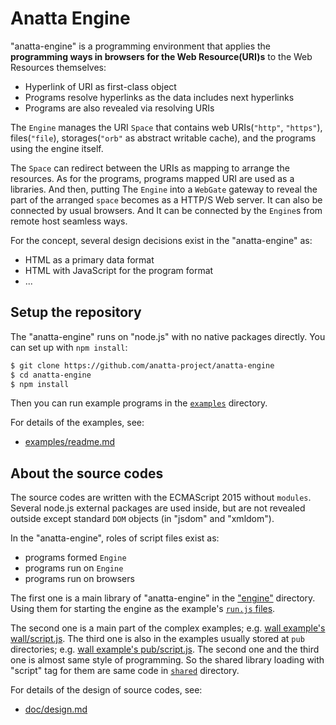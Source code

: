 # Anatta Engine

"anatta-engine" is a programming environment that applies
the **programming ways in browsers for the Web Resource(URI)s**
to the Web Resources themselves:

- Hyperlink of URI as first-class object
- Programs resolve hyperlinks as the data includes next hyperlinks
- Programs are also revealed via resolving URIs

The `Engine` manages the URI `Space` that contains
web URIs(`"http"`, `"https"`), files(`"file`), 
storages(`"orb"` as abstract writable cache), 
and the programs using the engine itself.

The `Space` can redirect between the URIs as mapping to arrange the resources.
As for the programs, programs mapped URI are used as a libraries.
And then, putting The `Engine` into a `WebGate` gateway to 
reveal the part of the arranged `space` becomes as a HTTP/S Web server.
It can also be connected by usual browsers. 
And It can be connected by the `Engine`s from remote host seamless ways.

For the concept, several design decisions exist in the "anatta-engine" as:

- HTML as a primary data format
- HTML with JavaScript for the program format
- ...

## Setup the repository

The "anatta-engine" runs on "node.js" with no native packages directly.
You can set up with `npm install`:

```bash
$ git clone https://github.com/anatta-project/anatta-engine
$ cd anatta-engine
$ npm install
```

Then you can run example programs in the [`examples`](./examples/) directory.

For details of the examples, see:

- [examples/readme.md](examples/readme.md)

## About the source codes

The source codes are written with the ECMAScript 2015 without `modules`.
Several node.js external packages are used inside, 
but are not revealed outside except standard `DOM` objects 
(in "jsdom" and "xmldom").

In the "anatta-engine", roles of script files exist as:

- programs formed `Engine`
- programs run on `Engine`
- programs run on browsers

The first one is a main library of "anatta-engine" 
in the ["engine"](./engine/) directory.
Using them for starting the engine as the example's 
[`run.js` files](examples/wall/run.js).

The second one is a main part of the complex examples;
e.g. [wall example's wall/script.js](examples/wall/wall/script.js).
The third one is also in the examples usually stored 
at `pub` directories; 
e.g. [wall example's pub/script.js](examples/wall/pub/script.js).
The second one and the third one is almost same style of programming.
So the shared library loading with "script" tag for them are same code
in [`shared`](./shared)  directory.

For details of the design of source codes, see:

- [doc/design.md](doc/design.md)

